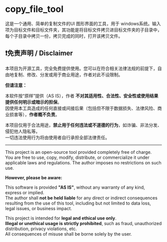 # copy_file_tool
这是一个通用、简单的复制文件的UI 图形界面的工具，用于 windows系统。输入项为目标文件和目标文件夹，其功能是将目标文件拷贝进目标文件夹的子目录中，每个子目录中拷贝一份，拷贝完成的同时，打开该拷贝文件。

## ❗免责声明 / Disclaimer

本项目为开源工具，完全免费提供使用。您可以在符合相关法律法规的前提下，自由地复制、修改、分发或用于商业用途，作者对此不设限制。

**但请注意：**

本软件按“原样”提供（AS IS），作者 **不对其适用性、合法性、安全性或使用结果提供任何明示或暗示的担保**。  
因使用本工具造成的任何直接或间接后果（包括但不限于数据损失、法律风险、商业损害等），**作者概不负责**。

本项目仅用于合法用途，**禁止用于任何违法或不道德的行为**，如诈骗、非法分发、侵犯他人隐私等。  
一切违法使用行为将由使用者自行承担全部法律责任。

---

This project is an open-source tool provided completely free of charge.  
You are free to use, copy, modify, distribute, or commercialize it under applicable laws and regulations. The author imposes no restrictions on such use.

**However, please be aware:**

This software is provided **"AS IS"**, without any warranty of any kind, express or implied.  
The author shall **not be held liable** for any direct or indirect consequences resulting from the use of this tool, including but not limited to data loss, legal issues, or business impact.

This project is intended for **legal and ethical use only**.  
**Illegal or unethical usage is strictly prohibited**, such as fraud, unauthorized distribution, privacy violations, etc.  
All consequences of misuse shall be borne solely by the user.
